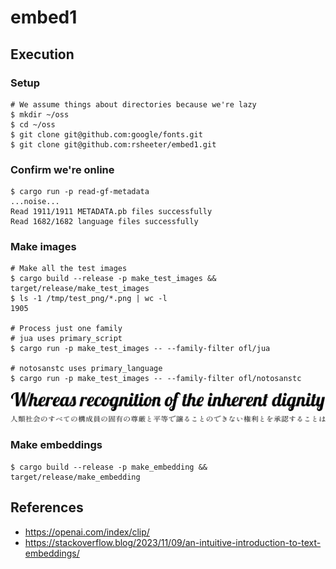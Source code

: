 # embed1

## Execution

### Setup

```shell
# We assume things about directories because we're lazy
$ mkdir ~/oss
$ cd ~/oss
$ git clone git@github.com:google/fonts.git
$ git clone git@github.com:rsheeter/embed1.git
```

### Confirm we're online

```shell
$ cargo run -p read-gf-metadata
...noise...
Read 1911/1911 METADATA.pb files successfully
Read 1682/1682 language files successfully
```

### Make images

```shell
# Make all the test images
$ cargo build --release -p make_test_images && target/release/make_test_images
$ ls -1 /tmp/test_png/*.png | wc -l
1905

# Process just one family
# jua uses primary_script
$ cargo run -p make_test_images -- --family-filter ofl/jua

# notosanstc uses primary_language
$ cargo run -p make_test_images -- --family-filter ofl/notosanstc
```

![Lobster render sample](Lobster-Regular.ttf.png)
![Shippori Mincho render sample](ShipporiMincho-Regular.ttf.png)

### Make embeddings

```shell
$ cargo build --release -p make_embedding && target/release/make_embedding
```

## References

* https://openai.com/index/clip/
* https://stackoverflow.blog/2023/11/09/an-intuitive-introduction-to-text-embeddings/
